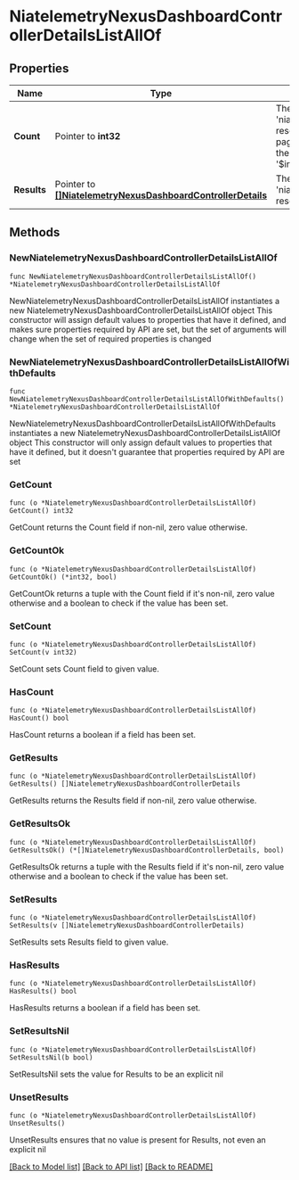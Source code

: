 # NiatelemetryNexusDashboardControllerDetailsListAllOf

## Properties

Name | Type | Description | Notes
------------ | ------------- | ------------- | -------------
**Count** | Pointer to **int32** | The total number of &#39;niatelemetry.NexusDashboardControllerDetails&#39; resources matching the request, accross all pages. The &#39;Count&#39; attribute is included when the HTTP GET request includes the &#39;$inlinecount&#39; parameter. | [optional] 
**Results** | Pointer to [**[]NiatelemetryNexusDashboardControllerDetails**](niatelemetry.NexusDashboardControllerDetails.md) | The array of &#39;niatelemetry.NexusDashboardControllerDetails&#39; resources matching the request. | [optional] 

## Methods

### NewNiatelemetryNexusDashboardControllerDetailsListAllOf

`func NewNiatelemetryNexusDashboardControllerDetailsListAllOf() *NiatelemetryNexusDashboardControllerDetailsListAllOf`

NewNiatelemetryNexusDashboardControllerDetailsListAllOf instantiates a new NiatelemetryNexusDashboardControllerDetailsListAllOf object
This constructor will assign default values to properties that have it defined,
and makes sure properties required by API are set, but the set of arguments
will change when the set of required properties is changed

### NewNiatelemetryNexusDashboardControllerDetailsListAllOfWithDefaults

`func NewNiatelemetryNexusDashboardControllerDetailsListAllOfWithDefaults() *NiatelemetryNexusDashboardControllerDetailsListAllOf`

NewNiatelemetryNexusDashboardControllerDetailsListAllOfWithDefaults instantiates a new NiatelemetryNexusDashboardControllerDetailsListAllOf object
This constructor will only assign default values to properties that have it defined,
but it doesn't guarantee that properties required by API are set

### GetCount

`func (o *NiatelemetryNexusDashboardControllerDetailsListAllOf) GetCount() int32`

GetCount returns the Count field if non-nil, zero value otherwise.

### GetCountOk

`func (o *NiatelemetryNexusDashboardControllerDetailsListAllOf) GetCountOk() (*int32, bool)`

GetCountOk returns a tuple with the Count field if it's non-nil, zero value otherwise
and a boolean to check if the value has been set.

### SetCount

`func (o *NiatelemetryNexusDashboardControllerDetailsListAllOf) SetCount(v int32)`

SetCount sets Count field to given value.

### HasCount

`func (o *NiatelemetryNexusDashboardControllerDetailsListAllOf) HasCount() bool`

HasCount returns a boolean if a field has been set.

### GetResults

`func (o *NiatelemetryNexusDashboardControllerDetailsListAllOf) GetResults() []NiatelemetryNexusDashboardControllerDetails`

GetResults returns the Results field if non-nil, zero value otherwise.

### GetResultsOk

`func (o *NiatelemetryNexusDashboardControllerDetailsListAllOf) GetResultsOk() (*[]NiatelemetryNexusDashboardControllerDetails, bool)`

GetResultsOk returns a tuple with the Results field if it's non-nil, zero value otherwise
and a boolean to check if the value has been set.

### SetResults

`func (o *NiatelemetryNexusDashboardControllerDetailsListAllOf) SetResults(v []NiatelemetryNexusDashboardControllerDetails)`

SetResults sets Results field to given value.

### HasResults

`func (o *NiatelemetryNexusDashboardControllerDetailsListAllOf) HasResults() bool`

HasResults returns a boolean if a field has been set.

### SetResultsNil

`func (o *NiatelemetryNexusDashboardControllerDetailsListAllOf) SetResultsNil(b bool)`

 SetResultsNil sets the value for Results to be an explicit nil

### UnsetResults
`func (o *NiatelemetryNexusDashboardControllerDetailsListAllOf) UnsetResults()`

UnsetResults ensures that no value is present for Results, not even an explicit nil

[[Back to Model list]](../README.md#documentation-for-models) [[Back to API list]](../README.md#documentation-for-api-endpoints) [[Back to README]](../README.md)


